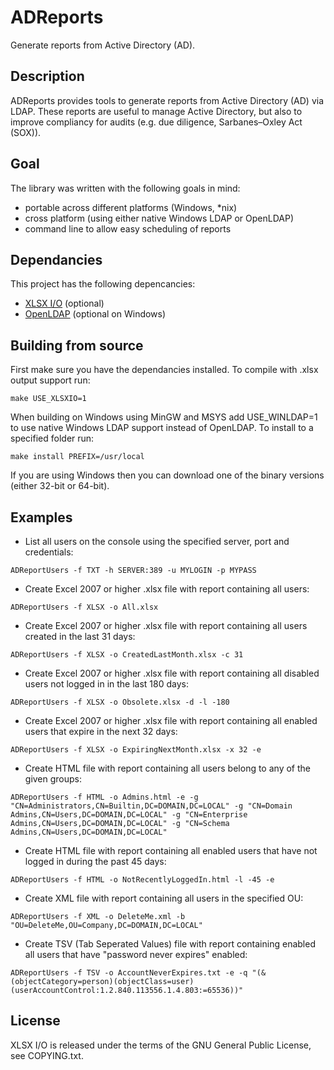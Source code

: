 ADReports
=========
Generate reports from Active Directory (AD).

Description
-----------
ADReports provides tools to generate reports from Active Directory (AD) via LDAP.
These reports are useful to manage Active Directory, but also to improve compliancy for audits (e.g. due diligence, Sarbanes–Oxley Act (SOX)).

Goal
----
The library was written with the following goals in mind:
- portable across different platforms (Windows, *nix)
- cross platform (using either native Windows LDAP or OpenLDAP)
- command line to allow easy scheduling of reports

Dependancies
------------
This project has the following depencancies:
- [XLSX I/O](https://brechtsanders.github.io/xlsxio/) (optional)
- [OpenLDAP](http://www.openldap.org/software/download/) (optional on Windows)

Building from source
--------------------

First make sure you have the dependancies installed.
To compile with .xlsx output support run:
```
make USE_XLSXIO=1
```
When building on Windows using MinGW and MSYS add USE_WINLDAP=1 to use native Windows LDAP support instead of OpenLDAP.
To install to a specified folder run:
```
make install PREFIX=/usr/local
```
If you are using Windows then you can download one of the binary versions (either 32-bit or 64-bit).

Examples
--------

- List all users on the console using the specified server, port and credentials:
```
ADReportUsers -f TXT -h SERVER:389 -u MYLOGIN -p MYPASS
```
- Create Excel 2007 or higher .xlsx file with report containing all users:
```
ADReportUsers -f XLSX -o All.xlsx
```
- Create Excel 2007 or higher .xlsx file with report containing all users created in the last 31 days:
```
ADReportUsers -f XLSX -o CreatedLastMonth.xlsx -c 31
```
- Create Excel 2007 or higher .xlsx file with report containing all disabled users not logged in in the last 180 days:
```
ADReportUsers -f XLSX -o Obsolete.xlsx -d -l -180
```
- Create Excel 2007 or higher .xlsx file with report containing all enabled users that expire in the next 32 days:
```
ADReportUsers -f XLSX -o ExpiringNextMonth.xlsx -x 32 -e
```
- Create HTML file with report containing all users belong to any of the given groups:
```
ADReportUsers -f HTML -o Admins.html -e -g "CN=Administrators,CN=Builtin,DC=DOMAIN,DC=LOCAL" -g "CN=Domain Admins,CN=Users,DC=DOMAIN,DC=LOCAL" -g "CN=Enterprise Admins,CN=Users,DC=DOMAIN,DC=LOCAL" -g "CN=Schema Admins,CN=Users,DC=DOMAIN,DC=LOCAL"
```
- Create HTML file with report containing all enabled users that have not logged in during the past 45 days:
```
ADReportUsers -f HTML -o NotRecentlyLoggedIn.html -l -45 -e
```
- Create XML file with report containing all users in the specified OU:
```
ADReportUsers -f XML -o DeleteMe.xml -b "OU=DeleteMe,OU=Company,DC=DOMAIN,DC=LOCAL"
```
- Create TSV (Tab Seperated Values) file with report containing enabled all users that have "password never expires" enabled:
```
ADReportUsers -f TSV -o AccountNeverExpires.txt -e -q "(&(objectCategory=person)(objectClass=user)(userAccountControl:1.2.840.113556.1.4.803:=65536))"
```

License
-------
XLSX I/O is released under the terms of the GNU General Public License, see COPYING.txt.
